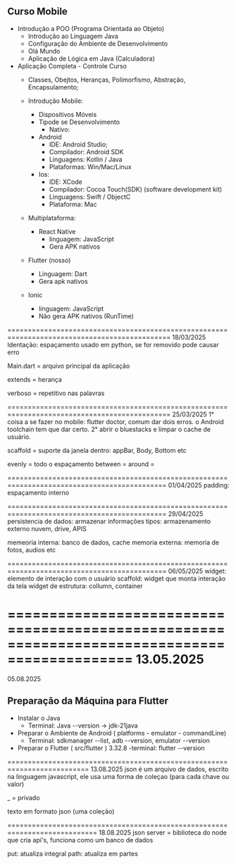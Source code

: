## Curso Mobile
- Introdução a POO (Programa Orientada ao Objeto)
    - Introdução ao Linguagem Java 
    - Configuração do Ambiente de Desenvolvimento 
    - Olá Mundo
    - Aplicação de Lógica em Java (Calculadora)
- Aplicação Completa - Controle Curso
    - Classes, Obejtos, Heranças, Polimorfismo, Abstração, Encapsulamento;

    - Introdução Mobile:
        - Dispositivos Móveis
        - Tipode se Desenvolvimento
            - Nativo: 
        - Android 
            - IDE: Android Studio;
            - Compilador: Android SDK
            - Linguagens: Kotlin / Java
            - Plataformas: Win/Mac/Linux
        - Ios: 
            - IDE: XCode
            - Compilador: Cocoa Touch(SDK) (software development kit)
            - Linguagens: Swift / ObjectC
            - Plataforma: Mac

    - Multiplataforma:
        - React Native
            - linguagem: JavaScript
            - Gera APK nativos 

    - Flutter (nosso)
        - Linguagem: Dart
        - Gera apk nativos

    - Ionic
        - linguagem: JavaScript
        - Não gera APK nativos
        (RunTime)

==============================================================================================
18/03/2025
Identação: espaçamento usado em python, se for removido pode causar erro

Main.dart = arquivo principal da aplicação

extends = herança

verboso = repetitivo nas palavras

==============================================================================================
25/03/2025
1° coisa a se fazer no mobile: flutter doctor, comum dar dois erros. o Android toolchain tem que dar certo.
2° abrir o bluestacks e limpar o cache de usuário.

scaffold = suporte da janela
dentro: appBar, Body, Bottom etc

evenly = todo o espaçamento
between = 
around =

=============================================================================================
01/04/2025
padding: espaçamento interno

=============================================================================================
29/04/2025
persistencia de dados: armazenar informações
tipos: armazenamento externo
nuvem, drive, APIS

memeoria interna: banco de dados, cache
memoria externa: memoria de fotos, audios etc 

=============================================================================================
06/05/2025
 widget: elemento de interação com o usuário
 scaffold: widget que monta interação da tela
 widget de estrutura: collumn, container

=============================================================================================
13.05.2025
=============================================================================================
05.08.2025
## Preparação da Máquina para Flutter
- Instalar o Java
    - Terminal: Java --version -> jdk-21java
- Preparar o Ambiente de Android ( platforms - emulator - commandLine)
    - Terminal: sdkmanager --list, adb --version, emulator --version
- Preparar o Flutter ( src/flutter ) 3.32.8
    -terminal: flutter --version

==========================================================================
13.08.2025
json é um arquivo de dados, escrito na linguagem javascript, ele usa uma forma de coleçao (para cada chave ou valor) 

_ = privado

texto em formato json (uma coleção)

============================================================================
18.08.2025
 json server = biblioteca do node que cria api's, funciona como um banco de dados

 put: atualiza integral
 path: atualiza em partes